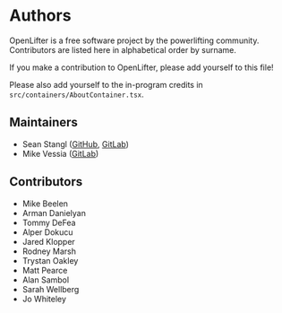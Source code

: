 # Authors

OpenLifter is a free software project by the powerlifting community. Contributors are listed here in alphabetical order by surname.

If you make a contribution to OpenLifter, please add yourself to this file!

Please also add yourself to the in-program credits in `src/containers/AboutContainer.tsx`.

## Maintainers

* Sean Stangl ([GitHub](https://github.com/sstangl/), [GitLab](https://gitlab.com/sstangl))
* Mike Vessia ([GitLab](https://gitlab.com/michaelvessia))

## Contributors

* Mike Beelen
* Arman Danielyan
* Tommy DeFea
* Alper Dokucu
* Jared Klopper
* Rodney Marsh
* Trystan Oakley
* Matt Pearce
* Alan Sambol
* Sarah Wellberg
* Jo Whiteley
